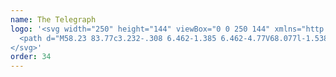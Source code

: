 ```yaml
---
name: The Telegraph
logo: '<svg width="250" height="144" viewBox="0 0 250 144" xmlns="http://www.w3.org/2000/svg">
  <path d="M58.23 83.77c3.232-.308 6.462-1.385 6.462-4.77V68.077l-1.538-1.539-1.693 1.539v8.154l1.385 1.23-3.077 2.77h-.154l-3.077-2.616.77-.769V60.231c0-1.231-1.077-1.846-1.693-2v-.308c.308-.154.77-.308 1.385-.308 1.077 0 2 .616 2.308 1.385h.154c.615-.923 1.692-1.385 2.615-1.385.308 0 .615 0 .923.154v.308c-.462.154-1.385.77-1.385 2.461v6.924l4.154-3.847h.308c.308.308 2 1.846 2.462 2.154.153.154.307.154.615.154s.615-.154.923-.308v.462c-.308.308-.77.77-.77 1.538V77c0 4.154-4.615 6.77-10.769 7.23v-.46h-.307zm-1.538-25.693c.616.461 1.231.923 1.231 2v17.077l-.615.615 2.615 2.154.77-.615-2-1.693.307-.307V60.23c-.154-1.385-1.385-2-2.308-2.154zm7.231 24.615c1.23-.769 2.462-1.692 2.462-3.538V67.462l-1.847-2-.923.769 1.539 1.692V79c.154 1.538-.462 2.77-1.23 3.692zm7.692-15.23c1.847-.924 4.462-2.462 6.308-3.847h.308c1.23 1.231 2.923 3.231 4.461 4.616v.307l-6.769 4.308v2.77c.615.46 2.615 1.384 3.846 1.846l2.77-2.616.307.308-5.385 5.23h-.307a101.769 101.769 0 01-5.692-2.615c.153-.615.307-2 .307-3.692v-6.615h-.154zm6.308 11.846C76.077 78.538 74.538 77.769 73 77c.154-.462.154-1.23.154-2.923v-6.923l-1.077.615v6.308c0 1.692 0 2.923-.154 3.385 1.385.769 3.385 1.692 5.23 2.461l.77-.615zm-2-6.924l3.077-2c-1.077-1.23-2.154-2.461-3.077-3.384v5.385zm.923-6.769l-.77.616c.924 1.077 2.155 2.461 3.386 3.846l.923-.615a68.943 68.943 0 01-3.539-3.847zM203.462 83.77c3.23-.308 6.461-1.385 6.461-4.77V68.078l-1.538-1.539-1.693 1.539v8.154l1.385 1.23-3.077 2.77h-.308l-3.077-2.616.77-.769V60.231c0-1.231-1.077-1.846-1.693-2v-.308c.308-.154.77-.308 1.385-.308 1.077 0 2 .616 2.308 1.385h.153c.616-.923 1.693-1.385 2.616-1.385.308 0 .615 0 .923.154v.308c-.462.154-1.385.77-1.385 2.461v6.924l4-3.847H211c.308.308 2 1.846 2.462 2.154.153.154.307.154.615.154s.615-.154.923-.308v.616c-.308.307-.769.769-.769 1.538V77c0 4.155-4.616 6.77-10.769 7.232v-.462zm-1.539-25.692c.462.308 1.231.923 1.231 2V77l-.616.615 2.616 2.154.769-.615-2-1.692.308-.308V60.23c-.154-1.385-1.385-2-2.308-2.154zM209 82.538c1.231-.769 2.462-1.692 2.462-3.538V67.462l-1.847-2-.769.769 1.539 1.692V79c.153 1.538-.462 2.77-1.385 3.538zm-97.538-15.076c1.846-.924 4.461-2.462 6.307-3.847h.308c1.231 1.231 2.923 3.231 4.308 4.462v.308l-6.616 4.307v2.77c.769.461 2.616 1.384 3.846 1.846l2.77-2.616.307.308-5.384 5.23H117a101.621 101.621 0 01-5.692-2.615c.154-.615.307-2 .307-3.692v-6.462h-.153zm6.153 11.846c-1.846-.77-3.384-1.539-4.923-2.308.154-.462.154-1.23.154-2.923v-6.923l-.923.461v6.308c0 1.692 0 2.923-.154 3.385 1.385.769 3.385 1.692 5.231 2.461l.615-.461zm-1.846-7.077l3.077-2c-1.077-1.231-2.154-2.462-3.077-3.385v5.385zm.923-6.616l-.923.616c.923 1.077 2.154 2.461 3.385 3.846l.923-.615c-1.231-1.385-2.462-2.77-3.385-3.847zm11.846-5.846v16.154c0 .615.616 1.385 1.231 1.538l.923-.923.308.308-3.385 3.538h-.307c-1.231-.307-3.077-1.538-3.077-3.538V61.77l-.923-.923-1.077 1.077-.308-.308 3.846-4h.308l2.461 2.154zm-.461 19.385c-1.231-.308-2.462-1.077-2.462-2.77v-15.23l-1.384-1.385-.769.77 1.23 1.076v15.231c0 1.692 1.385 2.77 2.616 3.077l.769-.77zm4.461-11.692c1.847-.924 4.462-2.462 6.308-3.847h.308c1.231 1.231 2.923 3.231 4.308 4.462v.308l-6.616 4.307v2.77c.616.461 2.616 1.384 3.846 1.846l2.77-2.616.307.308-5.384 5.23h-.308a101.621 101.621 0 01-5.692-2.615c.153-.615.307-2 .307-3.692v-6.462h-.154zm6.154 11.846c-1.846-.77-3.384-1.539-4.923-2.308.154-.462.154-1.23.154-2.923v-6.923l-.923.461v6.308c0 1.692 0 2.923-.154 3.385 1.385.769 3.385 1.692 5.231 2.461l.615-.461zm-1.846-7.077l3.077-2c-1.077-1.231-2.154-2.462-3.077-3.385v5.385zm.923-6.616l-.769.616a312.174 312.174 0 003.385 3.846l.769-.615c-1.231-1.385-2.462-2.77-3.385-3.847zm27.385 2.462v7.846c0 .615.615 1.385 1.231 1.385l.923-.924.307.308-3.384 3.539h-.154c-1.231-.308-3.077-1.385-3.077-3.539V67.77l-.923-.923-1.077.923-.308-.308 3.846-3.846h.308l2.462 2.462v1.385l3.077-3.693h.307c.616.616 1.539 1.539 2.462 2.154L168.538 69c-.769-.615-1.692-1.538-2.307-2l-1.077 1.077zm-.308 11.077c-1.231-.308-2.461-1.077-2.461-2.77v-9.23l-1.231-1.385-.769.77 1.077 1.076v9.077c0 1.693 1.384 2.77 2.615 3.077l.769-.615zm1.692-12.462c.462.462 1.231 1.231 1.847 1.693l.615-.77c-.615-.461-1.538-1.384-2-1.692l-.462.77zm8.616 13.693l-3.692-2.462V73c.923-.615 2.923-2 3.846-2.615-1.539-.77-2.77-1.693-3.539-2.77v-.307c2.154-1.231 3.846-2.462 5.077-3.693h.308s4.615 2.154 4.769 2.308c.308.154.462.154.615.154.308 0 .616-.154.924-.308v.462c-.308.307-.77.769-.77 1.384v8.154c0 .923.77 1.385 1.385 1.539l.923-.924.308.308-3.385 3.539h-.154c-1.384-.308-2.923-1.693-3.077-3.231l-3.23 3.23h-.308v.154zm.769-1.231l-3.077-2v-4.616l-.923.616v4.461l3.385 2.154.615-.615zm2.615-8v-2.462l-4.461-2.307c-.308.307-1.539.923-1.846 1.23 1.077 1.231 3.846 2.923 6.307 3.539zm4 8c-1.23-.462-2.461-1.231-2.461-2.923v-8.462l-4.615-2.308c-.154.154-.616.462-.77.616l4.462 2.308v8.307c0 1.539 1.538 2.77 2.615 3.231l.769-.77zm-4-2.616v-4.923c-.923-.307-2-.615-2.923-1.077v6.154l1.693 1.077 1.23-1.23zm-33.384 1.231V67.461l5.538-3.846H151c1.077.462 4.615 2 4.923 2.154.154 0 .308.154.615.154.308 0 .616-.154 1.077-.308v.616c-.307.307-.769.923-.769 1.384v8.77c0 2 .462 3.23 1.231 4v.307c-1.231 1.231-4 4.154-5.231 5.539h-.154c-1.23-.616-3.23-1.231-4.769-1.231-1.231 0-2.615.308-3.538 1.077l-.308-.154c.923-2.154 2.923-4.462 5.538-4.462 1.539 0 3.693.616 5.539 1.693-1.231-1.385-2.308-4-2.308-6l-3.231 3.077h-.307l-4.154-2.462zm2.615 6a3.809 3.809 0 00-2.923 1.385v.154c.769-.462 1.539-.616 2.923-.616 1.539 0 3.693.462 4.769 1.077l.616-.77c-1.385-.614-3.385-1.23-5.385-1.23zM149 79.923l.769-.615L146.538 77v-9.846l-.923.615v9.846L149 79.923zm4.923-12.77l-4.615-1.845v.923l3.538 1.538V77c0 2 .923 4.155 2.308 5.847l.769-.77c-1.231-1.538-2-3.23-2-5.23v-9.692zm-1.385 9.385v-8.461l-3.076-1.385v9.693l2 1.23 1.076-1.077zm39.385-9.076l4-3.847h.308c.307.308 2.154 2 2.461 2.154.154.154.308.154.462.154.308 0 .615-.154.923-.308v.616c-.308.307-.769.923-.769 1.538v9.846c-1.693.462-3.077 1.385-4.616 3.077h-.154l-2.615-.615v2.154l1.385 1.23-3.231 2.77h-.154l-3.077-2.616.769-.923V79c-.307 0-.923-.154-1.23-.308v-.461c.307-.154 1.384-1.077 1.384-1.846v-8.462l-.923-.923-1.077 1.077-.307-.308 3.846-3.846h.307l2.462 2.462v1.076h-.154zM188.077 83l-.615.615 2.461 2.154.769-.615-2-1.692.308-.308v-16l-1.385-1.385-.615.615 1.077 1.078V83zM195 77v-8.923l-1.538-1.539-1.693 1.539v8.154c.769.307 2.923.615 3.231.769zm-.462 3.23c.154-.307.462-.615.616-.769l-3.385-.615v.923l2.769.462zm-.769-13.846l1.693 1.693V77l.923-.462v-9.076l-1.847-1.847-.769.77zM36.231 71.309c0-4 2.923-6.616 5.692-7.847l.154.308c-.923 1.077-1.538 2.154-1.538 4.616 0 2.769.769 4.615 1.846 5.846.307-.462.615-1.077.615-1.693v-4L47.923 65l.154.308a3.425 3.425 0 00-.615 2v2.615c0 1.846-2.924 3.846-4.77 4.462 1.231 1.23 2.923 1.692 4.77 1.692.615 0 1.23 0 1.846-.154v-11.23c-1.693-.155-3.231-.462-4.616-.924-1.538-.461-3.077-.923-4.307-.923-2 0-4.462.616-4.462 3.539v.923l-.462.153c-.307-.923-.461-1.846-.461-2.615 0-3.538 2.615-6.615 6.77-6.615 1.691 0 3.384.461 4.922.923 1.539.461 3.077.923 4.616.923.769 0 1.23-.462 1.23-1.23 0-.77-.307-1.078-.923-1.232v-.307c1.846.307 3.693 1.384 3.693 3.692.154 2.308-1.846 3.692-5.231 3.692h-.308v11.385c2.154-.462 3.693-1.385 4.77-3.23l.307.153c-1.23 3.846-4.154 7.538-9.23 7.538-5.078 0-9.385-3.076-9.385-9.23zm13.846-8c-3.692 0-7.077-1.846-9.692-1.846-1.846 0-3.846.769-4.462 2.769h.154c.77-1.385 2.615-1.846 4.308-1.846 2.769 0 6 1.846 9.692 1.846 2.923 0 4.77-1.077 4.923-3.385h-.154c-.307 1.846-1.846 2.462-4.77 2.462zm-10.615 2.307c-1.385 1.385-2.616 3.231-2.616 5.693 0 5.846 3.846 8.769 8.923 8.769 3.077 0 5.231-1.692 6.462-2.923L52.077 77c-1.385 1.23-3.385 2.154-6.462 2.154-4 0-7.846-2.462-7.846-7.846 0-2.154.77-4.308 1.693-5.693zm4.923 6.616v-4.308l-.923.77v4c0 .46-.154.769-.154 1.076h.154c.461-.461.923-.923.923-1.538zM91 71.308c0-4 2.923-6.616 5.692-7.847l.154.308c-1.077 1.23-1.692 2.308-1.692 4.616 0 2.769.77 4.615 1.846 5.846.308-.462.615-1.077.615-1.693v-4l5.077-3.692.154.308c-.461.615-.615 1.23-.615 2.154v2.615c0 1.846-2.923 3.846-4.77 4.462 1.231 1.23 2.924 1.692 4.77 1.692.615 0 1.231 0 1.846-.154v-11.23c-1.692-.155-3.231-.462-4.615-.924-1.539-.461-3.077-.923-4.308-.923-2 0-4.462.616-4.462 3.539v.923l-.307.153c-.308-.923-.462-1.846-.462-2.615 0-3.538 2.615-6.615 6.77-6.615 1.692 0 3.384.461 4.922.923 1.539.461 3.077.923 4.616.923.769 0 1.231-.462 1.231-1.23 0-.77-.308-1.078-.924-1.232v-.307c1.847.307 3.693 1.384 3.693 3.692 0 2.77-2 4-5.385 4h-.308v11.385c2.154-.462 3.693-1.385 4.77-3.231l.307.154c-1.23 3.846-4.153 7.538-9.23 7.538C95.308 80.538 91 77.461 91 71.308zm13.846-8c-3.692 0-7.077-1.846-9.692-1.846-1.692 0-3.692.769-4.462 2.769h.154c.77-1.385 2.615-1.846 4.308-1.846 2.77 0 6 1.846 9.692 1.846 2.923 0 4.769-1.077 4.923-3.385h-.154c-.461 1.846-1.846 2.462-4.769 2.462zm-10.615 2.307c-1.385 1.385-2.616 3.231-2.616 5.693 0 5.846 3.847 8.769 8.923 8.769 3.077 0 5.231-1.692 6.462-2.923l-.154-.154c-1.384 1.23-3.384 2.154-6.461 2.154-4 0-7.847-2.462-7.847-7.846 0-2.154.77-4.308 1.693-5.693zm4.923 6.616v-4.308l-.923.615v4c0 .462-.154.77-.154 1.077h.154c.461-.307.923-.769.923-1.384z" fill="currentColor" fill-rule="nonzero"></path>
</svg>'
order: 34
---
```

